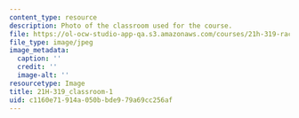 ```yaml
---
content_type: resource
description: Photo of the classroom used for the course.
file: https://ol-ocw-studio-app-qa.s3.amazonaws.com/courses/21h-319-race-crime-and-citizenship-in-american-law-fall-2014/c1160e71914a050bbde979a69cc256af_21H-319_classroom-1.jpg
file_type: image/jpeg
image_metadata:
  caption: ''
  credit: ''
  image-alt: ''
resourcetype: Image
title: 21H-319_classroom-1
uid: c1160e71-914a-050b-bde9-79a69cc256af
---
```

